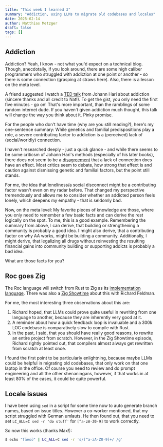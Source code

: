 ```yaml
---
title: "This week I learned 3"
summary: "Addiction, using LLMs to migrate old codebases and locales"
date: 2025-02-14
author: Matthias Metzger
draft: false
tags: []
---
```


## Addiction

Addiction? Yeah, I know - not what you'd expect on a technical blog.
Though, anecdotally, if you look around, there are some high caliber
programmers who struggled with addiction at one point or another - so
there is some connection (grasping at straws here). Also, there is a
lesson on the meta level.

A friend suggested I watch a [TED talk][hari] from Johann Hari about
addiction (sincere thanks and all credit to Nat!). To get the gist,
you only need the first five minutes - go on! That's more important,
than the ramblings of some random internet dude. If you haven't given
addiction much thought, this talk will change the way you think about
it. Pinky promise.

For the people who don't have time (why are you still reading?),
here's my one-sentence summary: While genetics and familial
predispositions play a role, a severe contributing factor to addiction
is a (perceived) lack of (social/worldly) connection.

I haven't researched deeply - just a quick glance - and while there
seems to be some criticsm of Johann Hari's methods (especially of his
later books), there does not seem to be a
[disagreement][hari-criticsm] that a lack of connection does have an
effect. Most critics seem to debate, how strong that effect is and
caution against dismissing genetic and familial factors, but the point
still stands.

For me, the idea that loneliness/a social disconnect might be a
contributing factor wasn't even on my radar before. That changed my
perspective tremendously and allows me to consider whether an addicted
person feels lonely, which deepens my empathy - that is seldomly bad.

Now, on the meta level: My favorite pieces of knowledge are those,
where you only need to remember a few basic facts and can derive the
rest logically on the spot. To me, this is a good example. Remembering
the summary from above, I can derive, that building or strengthening a
community is probably a good idea. I might also derive, that a
contributing factor on why AA works, might be building a
community. Additionally, I might derive, that legalizing all drugs
without reinvesting the resulting financial gains into community
building or supporting addicts is probably a bad idea. 

What are those facts for you?

## Roc goes Zig

The Roc language will switch from Rust to Zig as its [implementation
language][roc-to-zig]. There was also a [Zig Showtime][showtime] about
this with Richard Feldman.

For me, the most interesting three observations about this are:

1. Richard hoped, that LLMs could prove quite useful in rewriting from
   one language to another, because they are inherently very good at
   it.
2. A reminder about how a quick feedback loop is invaluable and a 300k
   LOC codebase is comparatively slow to compile with Rust.
3. In the past, I said, that you should have really good reasons, to
   rewrite an entire project from scratch. However, in the Zig
   Showtime episode, Richard rightly pointed out, that compilers
   almost always get rewritten from scratch at least once.

I found the first point to be particularly enlightning, because maybe
LLMs could be helpful in migrating old codebases, that only work on
that one laptop in the office. Of course you need to review and do
prompt engineering and all the other shenaningans, however, if that
works in at least 80% of the cases, it could be quite powerful.


## Locale issues

I have been using `sed` in a script for some time now to auto generate
branch names, based on issue titles. However a co-worker mentioned,
that my script struggled with German umlauts. He then found out, that
you need to set `LC_ALL=C sed -r 'do stuff'` for `[^a-zA-Z0-9]` to
work correctly.

So now this works (thanks Max!):

```sh
$ echo "fäeoö" | LC_ALL=C sed -r 's/[^a-zA-Z0-9]+/ /g'

```



[roc-to-zig]: https://gist.github.com/rtfeldman/77fb430ee57b42f5f2ca973a3992532f
[showtime]: https://www.youtube.com/watch?v=WU45hNi_s7Y
[hari]: https://www.youtube.com/watch?v=PY9DcIMGxMs
[hari-criticsm]: https://www.lcap.co.uk/articles/is-everything-you-know-about-addiction-really-wrong
